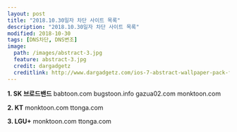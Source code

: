 ```yaml
---
layout: post
title: "2018.10.30일자 차단 사이트 목록"
description: "2018.10.30일자 차단 사이트 목록"
modified: 2018-10-30
tags: [DNS차단, DNS변조]
image:
  path: /images/abstract-3.jpg
  feature: abstract-3.jpg
  credit: dargadgetz
  creditlink: http://www.dargadgetz.com/ios-7-abstract-wallpaper-pack-for-iphone-5-and-ipod-touch-retina/
---
```


**1. SK 브로드밴드**
babtoon.com
bugstoon.info
gazua02.com
monktoon.com

**2. KT**
monktoon.com
ttonga.com

**3. LGU+**
monktoon.com
ttonga.com
